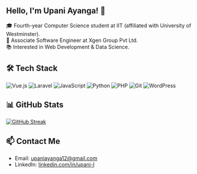 ## Hello, I'm Upani Ayanga! 👋

🎓 Fourth-year Computer Science student at IIT (affiliated with University of Westminster).  
💼 Associate Software Engineer at Xgen Group Pvt Ltd.  
📚 Interested in Web Development & Data Science.

## 🛠 Tech Stack
![Vue.js](https://img.shields.io/badge/Vue.js-35495E?style=for-the-badge&logo=vue.js&logoColor=4FC08D)
![Laravel](https://img.shields.io/badge/Laravel-FF2D20?style=for-the-badge&logo=laravel&logoColor=white)
![JavaScript](https://img.shields.io/badge/JavaScript-F7DF1E?style=for-the-badge&logo=javascript&logoColor=black)
![Python](https://img.shields.io/badge/Python-3776AB?style=for-the-badge&logo=python&logoColor=white)
![PHP](https://img.shields.io/badge/PHP-777BB4?style=for-the-badge&logo=php&logoColor=white)
![Git](https://img.shields.io/badge/Git-F05032?style=for-the-badge&logo=git&logoColor=white)
![WordPress](https://img.shields.io/badge/WordPress-21759B?style=for-the-badge&logo=wordpress&logoColor=white)

## 📊 GitHub Stats
[![GitHub Streak](https://streak-stats.demolab.com?user=UpaniAyanga&theme=radical)](https://git.io/streak-stats)

## 📫 Contact Me
- Email: [upaniayanga12@gmail.com](mailto:upaniayanga12@gmail.com)
- LinkedIn: [linkedin.com/in/upani-l](https://www.linkedin.com/in/upani-l/)
